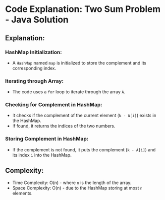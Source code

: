 # Code Explanation: Two Sum Problem - Java Solution

## Explanation:

### HashMap Initialization:
- A `HashMap` named `map` is initialized to store the complement and its corresponding index.

### Iterating through Array:
- The code uses a `for` loop to iterate through the array `A`.

### Checking for Complement in HashMap:
- It checks if the complement of the current element (`k - A[i]`) exists in the HashMap.
- If found, it returns the indices of the two numbers.

### Storing Complement in HashMap:
- If the complement is not found, it puts the complement (`k - A[i]`) and its index `i` into the HashMap.

## Complexity:
- Time Complexity: O(n) - where `n` is the length of the array.
- Space Complexity: O(n) - due to the HashMap storing at most `n` elements.

